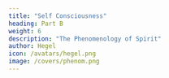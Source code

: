 ```yaml
---
title: "Self Consciousness"
heading: Part B
weight: 6
description: "The Phenomenology of Spirit"
author: Hegel
icon: /avatars/hegel.png
image: /covers/phenom.png
---
```

